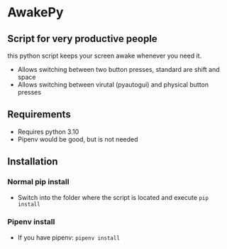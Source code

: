 # AwakePy
## Script for very productive people

this python script keeps your screen awake whenever you need it.

 - Allows switching between two button presses, standard are shift and space
 - Allows switching between virutal (pyautogui) and physical button presses

 ## Requirements
 - Requires python 3.10
 - Pipenv would be good, but is not needed

 ## Installation
### Normal pip install
- Switch into the folder where the script is located and execute `pip install`
### Pipenv install
- If you have pipenv: `pipenv install`